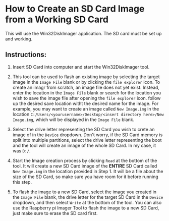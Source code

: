 # How to Create an SD Card Image from a Working SD Card

This will use the Win32DiskImager application.  The SD card must be set up and working.

## Instructions:

1. Insert SD Card into computer and start the Win32DiskImager tool.

2. This tool can be used to flash an existing image by selecting the target image in the `Image File` blank or by clicking the `file explorer` icon.  To create an imagr from scratch, an image file does not yet exist.  Instead, enter the location in the `Image File` blank or search for the location you wish to save the image file after opening the `file explorer` icon.  follow up the desired save location witht the desired name for the image.  For example, you may want to create an image called `New Image.img` in the location `C:/Users/<yourusername>/Desktop/<insert directory here>/New Image.img`, which will be displayed in the `Image File` blank.

3. Select the drive letter representing the SD Card you wish to crete an image of in the `Device` dropdown.  Don't worry, if the SD Card memory is split into multiple partitions, select the drive letter representing the boot and the tool will create an image of the whole SD Card.  In my case, it was `D:/`.

4. Start the Image creation process by clicking `Read` at the bottom of the tool.  It will create a new SD Card image of the **ENTIRE** SD Card called `New Image.img` in the location provided in Step 1.  It will be a file about the size of the SD Card, so make sure you have room for it before running this step.

5. To flash the image to a new SD Card, select the image you created in the `Image File` blank, the drive letter for the target SD Card in the `Device` dropdown, and then select `Write` at the bottom of the tool.  You can also use the Raspberry pi Imager Tool to flash the image to a new SD Card, just make sure to erase the SD card first.
